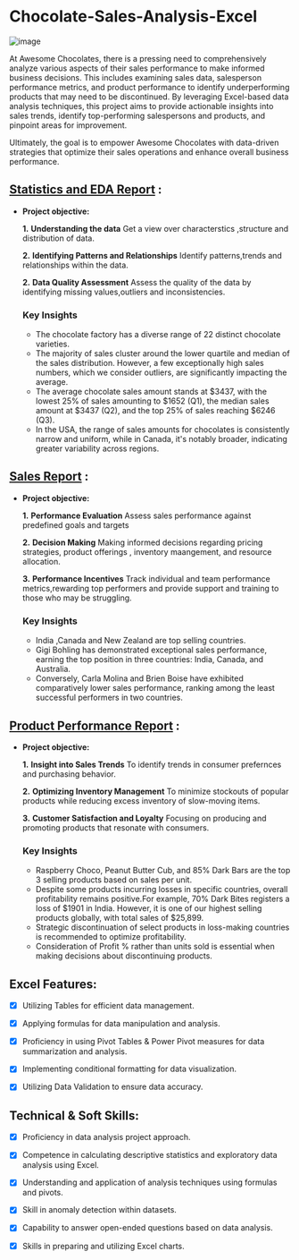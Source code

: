 # Chocolate-Sales-Analysis-Excel

![image](https://github.com/sushmitafordata/Chocolate-Sales-Analysis-Excel/assets/135410984/00a0d2d0-914e-4bbf-aacb-c053889c993a)

At Awesome Chocolates, there is a pressing need to comprehensively analyze various aspects of their sales performance to make informed business decisions. This includes examining sales data, salesperson performance metrics, and product performance to identify underperforming products that may need to be discontinued. By leveraging Excel-based data analysis techniques, this project aims to provide actionable insights into sales trends, identify top-performing salespersons and products, and pinpoint areas for improvement. 

Ultimately, the goal is to empower Awesome Chocolates with data-driven strategies that optimize their sales operations and enhance overall business performance.

## [Statistics and EDA Report](https://github.com/sushmitafordata/Chocolate-Sales-Analysis-Excel/blob/main/Choclate%20Sales%20Analysis(Statistics%20and%20EDA).pdf) :


- **Project objective:** 

    **1.** **Understanding the data**
  Get a view over characterstics ,structure and distribution of data.

    **2.** **Identifying Patterns and Relationships**
  Identify patterns,trends and relationships within the data.

  **2.** **Data Quality Assessment**
  Assess the quality of the data by identifying missing values,outliers and inconsistencies.

  ### Key Insights
  - The chocolate factory has a diverse range of 22 distinct chocolate varieties.
  - The majority of sales cluster around the lower quartile and median of the sales distribution. However, a few exceptionally high sales numbers, which we consider outliers, are significantly impacting the average.
  - The average chocolate sales amount stands at $3437, with the lowest 25% of sales amounting to $1652 (Q1), the median sales amount at $3437 (Q2), and the top 25% of sales reaching $6246 (Q3).
  - In the USA, the range of sales amounts for chocolates is consistently narrow and uniform, while in Canada, it's notably broader, indicating greater variability across regions.


## [Sales Report](https://github.com/sushmitafordata/Chocolate-Sales-Analysis-Excel/blob/main/Choclate%20Sales%20Analysis%20(Sales%20Performance).pdf) :

- **Project objective:** 

  **1.** **Performance Evaluation**
  Assess sales performance against predefined goals and targets

    **2.** **Decision Making**
  Making informed decisions regarding pricing strategies, product offerings , inventory maangement, and resource allocation. 

  **3.** **Performance Incentives**
  Track individual and team performance metrics,rewarding top performers and provide support and training to those who may be struggling.

  ### Key Insights
  - India ,Canada and New Zealand are top selling countries.
  - Gigi Bohling has demonstrated exceptional sales performance, earning the top position in three countries: India, Canada, and Australia.
  - Conversely, Carla Molina and Brien Boise have exhibited comparatively lower sales performance, ranking among the least successful performers in two countries.

## [Product Performance Report](https://github.com/sushmitafordata/Chocolate-Sales-Analysis-Excel/blob/main/Choclate%20Sales%20Analysis(Product%20Performance).pdf) :

- **Project objective:** 

  **1.** **Insight into Sales Trends**
  To identify trends in consumer prefernces and purchasing behavior.

    **2.** **Optimizing Inventory Management**
   To minimize stockouts of popular products while reducing excess inventory of slow-moving items. 

  **3.** **Customer Satisfaction and Loyalty**
  Focusing on producing and promoting products that resonate with consumers.

  ### Key Insights
  - Raspberry Choco, Peanut Butter Cub, and 85% Dark Bars are the top 3 selling products based on sales per unit.
  - Despite some products incurring losses in specific countries, overall profitability remains positive.For example, 70% Dark Bites registers a loss of $1901 in India. However, it is one of our highest selling products globally, with total sales of $25,899.
  - Strategic discontinuation of select products in loss-making countries is recommended to optimize profitability.
  -  Consideration of Profit % rather than units sold is essential when making decisions about discontinuing products.

    
## Excel Features:
- [x]	Utilizing Tables for efficient data management.
- [x]	Applying formulas for data manipulation and analysis.
- [x]	Proficiency in using Pivot Tables & Power Pivot measures for data summarization and analysis.
- [x]	Implementing conditional formatting for data visualization.
- [x]	Utilizing Data Validation to ensure data accuracy.
      

## Technical & Soft Skills:
- [x]	Proficiency in data analysis project approach.
- [x]	Competence in calculating descriptive statistics and exploratory data analysis using Excel.
- [x]	Understanding and application of analysis techniques using formulas and pivots.
- [x]	Skill in anomaly detection within datasets.
- [x]	Capability to answer open-ended questions based on data analysis.
- [x]	Skills in preparing and utilizing Excel charts.



